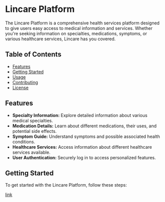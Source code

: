 # Lincare Platform

The Lincare Platform is a comprehensive health services platform designed to give users easy access to medical information and services. Whether you're seeking information on specialties, medications, symptoms, or various healthcare services, Lincare has you covered.

## Table of Contents

- [Features](#features)
- [Getting Started](#getting-started)
- [Usage](#usage)
- [Contributing](#contributing)
- [License](#license)

## Features

- **Specialty Information:** Explore detailed information about various medical specialties.
- **Medication Details:** Learn about different medications, their uses, and potential side effects.
- **Symptom Guide:** Understand symptoms and possible associated health conditions.
- **Healthcare Services:** Access information about different healthcare services available.
- **User Authentication:** Securely log in to access personalized features.

## Getting Started

To get started with the Lincare Platform, follow these steps:

[link](#link)
